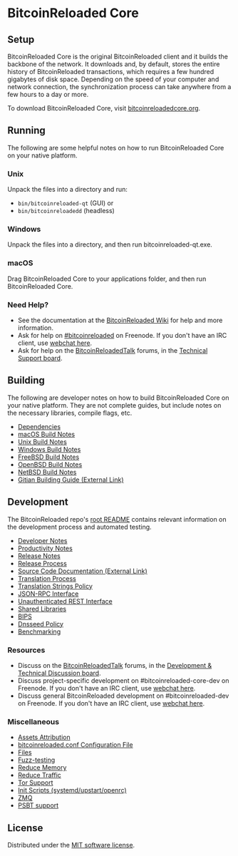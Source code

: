 BitcoinReloaded Core
=============

Setup
---------------------
BitcoinReloaded Core is the original BitcoinReloaded client and it builds the backbone of the network. It downloads and, by default, stores the entire history of BitcoinReloaded transactions, which requires a few hundred gigabytes of disk space. Depending on the speed of your computer and network connection, the synchronization process can take anywhere from a few hours to a day or more.

To download BitcoinReloaded Core, visit [bitcoinreloadedcore.org](https://bitcoinreloadedcore.org/en/download/).

Running
---------------------
The following are some helpful notes on how to run BitcoinReloaded Core on your native platform.

### Unix

Unpack the files into a directory and run:

- `bin/bitcoinreloaded-qt` (GUI) or
- `bin/bitcoinreloadedd` (headless)

### Windows

Unpack the files into a directory, and then run bitcoinreloaded-qt.exe.

### macOS

Drag BitcoinReloaded Core to your applications folder, and then run BitcoinReloaded Core.

### Need Help?

* See the documentation at the [BitcoinReloaded Wiki](https://en.bitcoinreloaded.it/wiki/Main_Page)
for help and more information.
* Ask for help on [#bitcoinreloaded](https://webchat.freenode.net/#bitcoinreloaded) on Freenode. If you don't have an IRC client, use [webchat here](https://webchat.freenode.net/#bitcoinreloaded).
* Ask for help on the [BitcoinReloadedTalk](https://bitcoinreloadedtalk.org/) forums, in the [Technical Support board](https://bitcoinreloadedtalk.org/index.php?board=4.0).

Building
---------------------
The following are developer notes on how to build BitcoinReloaded Core on your native platform. They are not complete guides, but include notes on the necessary libraries, compile flags, etc.

- [Dependencies](dependencies.md)
- [macOS Build Notes](build-osx.md)
- [Unix Build Notes](build-unix.md)
- [Windows Build Notes](build-windows.md)
- [FreeBSD Build Notes](build-freebsd.md)
- [OpenBSD Build Notes](build-openbsd.md)
- [NetBSD Build Notes](build-netbsd.md)
- [Gitian Building Guide (External Link)](https://github.com/bitcoinreloaded-core/docs/blob/master/gitian-building.md)

Development
---------------------
The BitcoinReloaded repo's [root README](/README.md) contains relevant information on the development process and automated testing.

- [Developer Notes](developer-notes.md)
- [Productivity Notes](productivity.md)
- [Release Notes](release-notes.md)
- [Release Process](release-process.md)
- [Source Code Documentation (External Link)](https://doxygen.bitcoinreloadedcore.org/)
- [Translation Process](translation_process.md)
- [Translation Strings Policy](translation_strings_policy.md)
- [JSON-RPC Interface](JSON-RPC-interface.md)
- [Unauthenticated REST Interface](REST-interface.md)
- [Shared Libraries](shared-libraries.md)
- [BIPS](bips.md)
- [Dnsseed Policy](dnsseed-policy.md)
- [Benchmarking](benchmarking.md)

### Resources
* Discuss on the [BitcoinReloadedTalk](https://bitcoinreloadedtalk.org/) forums, in the [Development & Technical Discussion board](https://bitcoinreloadedtalk.org/index.php?board=6.0).
* Discuss project-specific development on #bitcoinreloaded-core-dev on Freenode. If you don't have an IRC client, use [webchat here](https://webchat.freenode.net/#bitcoinreloaded-core-dev).
* Discuss general BitcoinReloaded development on #bitcoinreloaded-dev on Freenode. If you don't have an IRC client, use [webchat here](https://webchat.freenode.net/#bitcoinreloaded-dev).

### Miscellaneous
- [Assets Attribution](assets-attribution.md)
- [bitcoinreloaded.conf Configuration File](bitcoinreloaded-conf.md)
- [Files](files.md)
- [Fuzz-testing](fuzzing.md)
- [Reduce Memory](reduce-memory.md)
- [Reduce Traffic](reduce-traffic.md)
- [Tor Support](tor.md)
- [Init Scripts (systemd/upstart/openrc)](init.md)
- [ZMQ](zmq.md)
- [PSBT support](psbt.md)

License
---------------------
Distributed under the [MIT software license](/COPYING).
